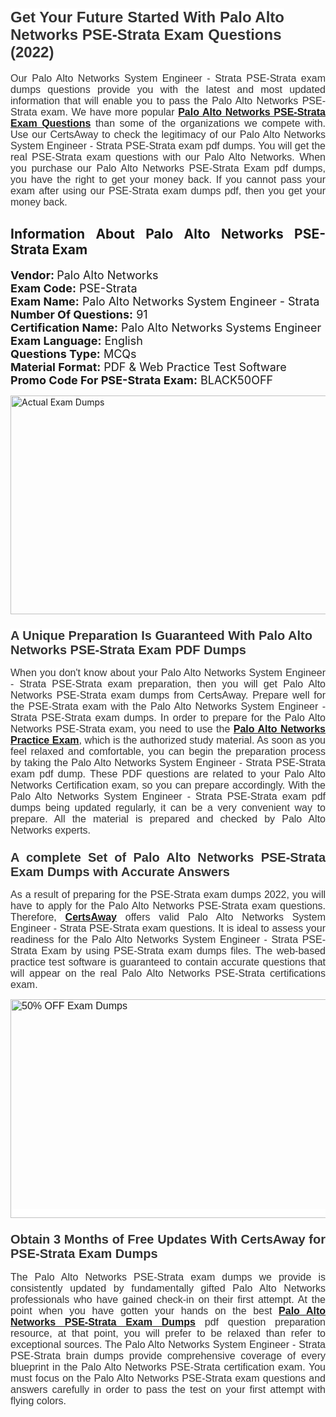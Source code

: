 <h1><span style="font-size:24px"><span style="font-family:Calibri,sans-serif"><strong><span style="background-color:white"><span style="font-family:"Verdana",sans-serif"><span style="color:#333333">Get Your Future Started With Palo Alto Networks PSE-Strata Exam Questions (2022)</span></span></span></strong></span></span></h1> <p style="text-align:justify"><span style="font-size:11pt"><span style="font-family:Calibri,sans-serif"><span style="font-size:12.0pt"><span style="background-color:white"><span style="font-family:"Verdana",sans-serif"><span style="color:#333333">Our Palo Alto Networks System Engineer - Strata PSE-Strata exam dumps questions provide you with the latest and most updated information that will enable you to pass the Palo Alto Networks PSE-Strata exam. We have more popular <a href="https://www.certsaway.com/palo-alto-networks/pse-strata-exam-dumps"><strong>Palo Alto Networks PSE-Strata Exam Questions</strong></a> than some of the organizations we compete with. Use our CertsAway to check the legitimacy of our Palo Alto Networks System Engineer - Strata PSE-Strata exam pdf dumps. You will get the real PSE-Strata exam questions with our Palo Alto Networks. When you purchase our Palo Alto Networks PSE-Strata Exam pdf dumps, you have the right to get your money back. If you cannot pass your exam after using our PSE-Strata exam dumps pdf, then you get your money back.</span></span></span></span></span></span></p> <h2 style="text-align:justify"><strong>Information About Palo Alto Networks PSE-Strata Exam</strong></h2> <p style="text-align:justify"><span style="font-size:18px"><strong>Vendor: </strong>Palo Alto Networks<br /> <strong>Exam Code:</strong> PSE-Strata<br /> <strong>Exam Name:</strong> Palo Alto Networks System Engineer - Strata<br /> <strong>Number Of Questions:</strong> 91<br /> <strong>Certification Name:</strong> Palo Alto Networks Systems Engineer<br /> <strong>Exam Language:</strong> English<br /> <strong>Questions Type:</strong> MCQs<br /> <strong>Material Format:</strong> PDF & Web Practice Test Software<br /> <strong>Promo Code For PSE-Strata Exam:</strong> BLACK50OFF</span></p> <p style="text-align:justify"><a href="https://www.certsaway.com/palo-alto-networks/pse-strata-exam-dumps" rel="no-follow"><img alt="Actual Exam Dumps" src="https://blogger.googleusercontent.com/img/b/R29vZ2xl/AVvXsEhM7PDiBcnX1lSN-cQmq5aA7zhxn_sWcl74tkXOSfPCo3QtIY975M9XJLCwEgJ4RXKA47zmJGF6HERJJhyy2xAB8wXG6sgIARPXgzYSBnCmQcQUSzkzAw-rnNk2tBWror0N27JemDbU_7iS0jGjJohQplsk8CyGpJdZ9YktQ0Yz6f7IdzI5OZob-D4eGg/s1382/ca1.png" style="height:350px; width:750px" /></a></p> <h3><span style="font-size:20px"><strong><span style="font-family:Calibri,sans-serif"><span style="background-color:white"><span style="font-family:"Verdana",sans-serif"><span style="color:#333333">A Unique Preparation Is Guaranteed With Palo Alto Networks PSE-Strata Exam PDF Dumps</span></span></span></span></strong></span></h3> <p style="text-align:justify"><span style="font-size:11pt"><span style="font-family:Calibri,sans-serif"><span style="font-size:12.0pt"><span style="background-color:white"><span style="font-family:"Verdana",sans-serif"><span style="color:#333333">When you don't know about your Palo Alto Networks System Engineer - Strata PSE-Strata exam preparation, then you will get Palo Alto Networks PSE-Strata exam dumps from CertsAway. Prepare well for the PSE-Strata exam with the Palo Alto Networks System Engineer - Strata PSE-Strata exam dumps. In order to prepare for the Palo Alto Networks PSE-Strata exam, you need to use the <a href="https://www.certsaway.com/palo-alto-networks-questions"><strong>Palo Alto Networks Practice Exam</strong></a>, which is the authorized study material. As soon as you feel relaxed and comfortable, you can begin the preparation process by taking the Palo Alto Networks System Engineer - Strata PSE-Strata exam pdf dump. These PDF questions are related to your Palo Alto Networks Certification exam, so you can prepare accordingly. With the Palo Alto Networks System Engineer - Strata PSE-Strata exam pdf dumps being updated regularly, it can be a very convenient way to prepare. All the material is prepared and checked by Palo Alto Networks experts.</span></span></span></span></span></span></p> <h3 style="text-align:justify"><span style="font-size:20px"><span style="font-family:Calibri,sans-serif"><strong><span style="background-color:white"><span style="font-family:"Verdana",sans-serif"><span style="color:#333333">A complete Set of Palo Alto Networks PSE-Strata Exam Dumps with Accurate Answers</span></span></span></strong></span></span></h3> <p style="text-align:justify"><span style="font-size:11pt"><span style="font-family:Calibri,sans-serif"><span style="font-size:12.0pt"><span style="background-color:white"><span style="font-family:"Verdana",sans-serif"><span style="color:#333333">As a result of preparing for the PSE-Strata exam dumps 2022, you will have to apply for the Palo Alto Networks PSE-Strata exam questions. Therefore, <a href=" https://www.certsaway.com/"><strong>CertsAway</strong></a> offers valid Palo Alto Networks System Engineer - Strata PSE-Strata exam questions. It is ideal to assess your readiness for the Palo Alto Networks System Engineer - Strata PSE-Strata Exam by using PSE-Strata exam dumps files. The web-based practice test software is guaranteed to contain accurate questions that will appear on the real Palo Alto Networks PSE-Strata certifications exam.</span></span></span></span></span></span></p> <p style="text-align:justify"><span style="font-size:11pt"><span style="font-family:Calibri,sans-serif"><span style="font-size:12.0pt"><span style="background-color:white"><span style="font-family:"Verdana",sans-serif"><span style="color:#333333"><a href="https://www.certsaway.com/palo-alto-networks/pse-strata-exam-dumps" rel="no-follow"><img alt="50% OFF Exam Dumps" src="https://www.certcollections.com/uploads/content/c2.png" style="height:350px; width:750px" /></a></span></span></span></span></span></span></p> <h3 style="text-align:justify"><span style="font-size:20px"><strong><span style="font-family:Calibri,sans-serif"><span style="background-color:white"><span style="font-family:"Verdana",sans-serif"><span style="color:#333333">Obtain 3 Months of Free Updates With CertsAway for PSE-Strata Exam Dumps</span></span></span></span></strong></span></h3> <p style="text-align:justify"><span style="font-size:11pt"><span style="font-family:Calibri,sans-serif"><span style="font-size:12.0pt"><span style="background-color:white"><span style="font-family:"Verdana",sans-serif"><span style="color:#333333">The Palo Alto Networks PSE-Strata exam dumps we provide is consistently updated by fundamentally gifted Palo Alto Networks professionals who have gained check-in on their first attempt. At the point when you have gotten your hands on the best <a href="https://www.certsaway.com/palo-alto-networks/pse-strata-exam-dumps"><strong>Palo Alto Networks PSE-Strata Exam Dumps</strong></a> pdf question preparation resource, at that point, you will prefer to be relaxed than refer to exceptional sources. The Palo Alto Networks System Engineer - Strata PSE-Strata brain dumps provide comprehensive coverage of every blueprint in the Palo Alto Networks PSE-Strata certification exam. You must focus on the Palo Alto Networks PSE-Strata exam questions and answers carefully in order to pass the test on your first attempt with flying colors.</span></span></span></span></span></span></p>
